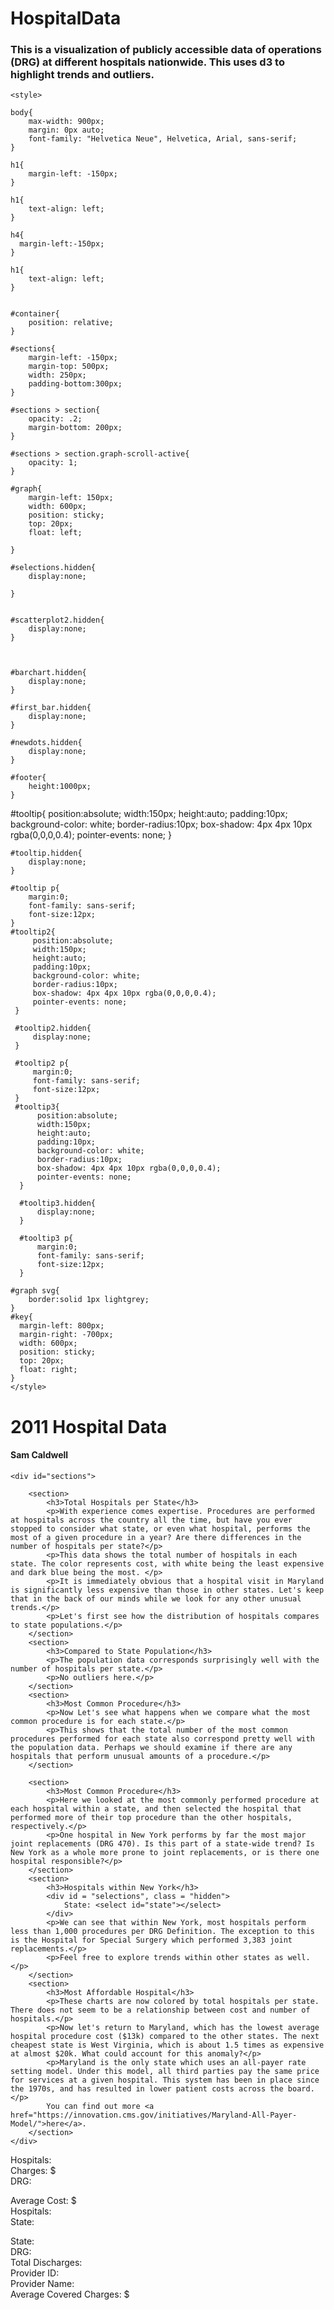 # HospitalData
### This is a visualization of publicly accessible data of operations (DRG) at different hospitals nationwide. This uses d3 to highlight trends and outliers.
<!DOCTYPE html>
<html>
<head>
    <meta charset="UTF-8">
    <title>2011 Hospital Data</title>
    <script src="https://d3js.org/d3.v5.min.js"></script>
    <script src="graph-scroll.js"></script>
    <script src="2h_plot.js" ></script>

    <style>

    body{
        max-width: 900px;
        margin: 0px auto;
        font-family: "Helvetica Neue", Helvetica, Arial, sans-serif;
    }

    h1{
        margin-left: -150px;
    }

    h1{
        text-align: left;
    }

    h4{
      margin-left:-150px;
    }

    h1{
        text-align: left;
    }


    #container{
        position: relative;
    }

    #sections{
        margin-left: -150px;
        margin-top: 500px;
        width: 250px;
        padding-bottom:300px;
    }

    #sections > section{
        opacity: .2;
        margin-bottom: 200px;
    }

    #sections > section.graph-scroll-active{
        opacity: 1;
    }

    #graph{
        margin-left: 150px;
        width: 600px;
        position: sticky;
        top: 20px;
        float: left;

    }

    #selections.hidden{
        display:none;

    }


    #scatterplot2.hidden{
        display:none;
    }



    #barchart.hidden{
        display:none;
    }

    #first_bar.hidden{
        display:none;
    }

    #newdots.hidden{
        display:none;
    }

    #footer{
        height:1000px;
    }

   #tooltip{
        position:absolute;
        width:150px;
        height:auto;
        padding:10px;
        background-color: white;
        border-radius:10px;
        box-shadow: 4px 4px 10px rgba(0,0,0,0.4);
        pointer-events: none;
    }

    #tooltip.hidden{
        display:none;
    }

    #tooltip p{
        margin:0;
        font-family: sans-serif;
        font-size:12px;
    }
    #tooltip2{
         position:absolute;
         width:150px;
         height:auto;
         padding:10px;
         background-color: white;
         border-radius:10px;
         box-shadow: 4px 4px 10px rgba(0,0,0,0.4);
         pointer-events: none;
     }

     #tooltip2.hidden{
         display:none;
     }

     #tooltip2 p{
         margin:0;
         font-family: sans-serif;
         font-size:12px;
     }
     #tooltip3{
          position:absolute;
          width:150px;
          height:auto;
          padding:10px;
          background-color: white;
          border-radius:10px;
          box-shadow: 4px 4px 10px rgba(0,0,0,0.4);
          pointer-events: none;
      }

      #tooltip3.hidden{
          display:none;
      }

      #tooltip3 p{
          margin:0;
          font-family: sans-serif;
          font-size:12px;
      }

    #graph svg{
        border:solid 1px lightgrey;
    }
    #key{
      margin-left: 800px;
      margin-right: -700px;
      width: 600px;
      position: sticky;
      top: 20px;
      float: right;
    }
    </style>
</head>
<body>
    <h1>2011 Hospital Data</h1>
    <h4>Sam Caldwell</h4>
    <div id="container">
            <div id="graph">
            </div>

    <div id="sections">

        <section>
            <h3>Total Hospitals per State</h3>
            <p>With experience comes expertise. Procedures are performed at hospitals across the country all the time, but have you ever stopped to consider what state, or even what hospital, performs the most of a given procedure in a year? Are there differences in the number of hospitals per state?</p>
            <p>This data shows the total number of hospitals in each state. The color represents cost, with white being the least expensive and dark blue being the most. </p>
            <p>It is immediately obvious that a hospital visit in Maryland is significantly less expensive than those in other states. Let's keep that in the back of our minds while we look for any other unusual trends.</p>
            <p>Let's first see how the distribution of hospitals compares to state populations.</p>
        </section>
        <section>
            <h3>Compared to State Population</h3>
            <p>The population data corresponds surprisingly well with the number of hospitals per state.</p>
            <p>No outliers here.</p>
        </section>
        <section>
            <h3>Most Common Procedure</h3>
            <p>Now Let's see what happens when we compare what the most common procedure is for each state.</p>
            <p>This shows that the total number of the most common procedures performed for each state also correspond pretty well with the population data. Perhaps we should examine if there are any hospitals that perform unusual amounts of a procedure.</p>
        </section>

        <section>
            <h3>Most Common Procedure</h3>
            <p>Here we looked at the most commonly performed procedure at each hospital within a state, and then selected the hospital that performed more of their top procedure than the other hospitals, respectively.</p>
            <p>One hospital in New York performs by far the most major joint replacements (DRG 470). Is this part of a state-wide trend? Is New York as a whole more prone to joint replacements, or is there one hospital responsible?</p>
        </section>
        <section>
            <h3>Hospitals within New York</h3>
            <div id = "selections", class = "hidden">
                State: <select id="state"></select>
            </div>
            <p>We can see that within New York, most hospitals perform less than 1,000 procedures per DRG Definition. The exception to this is the Hospital for Special Surgery which performed 3,383 joint replacements.</p>
            <p>Feel free to explore trends within other states as well.</p>
        </section>
        <section>
            <h3>Most Affordable Hospital</h3>
            <p>These charts are now colored by total hospitals per state. There does not seem to be a relationship between cost and number of hospitals.</p>
            <p>Now let's return to Maryland, which has the lowest average hospital procedure cost ($13k) compared to the other states. The next cheapest state is West Virginia, which is about 1.5 times as expensive at almost $20k. What could account for this anomaly?</p>
            <p>Maryland is the only state which uses an all-payer rate setting model. Under this model, all third parties pay the same price for services at a given hospital. This system has been in place since the 1970s, and has resulted in lower patient costs across the board.</p>
            You can find out more <a href="https://innovation.cms.gov/initiatives/Maryland-All-Payer-Model/">here</a>.
        </section>
    </div>

</div>

<div id="footer"></div>
<div id="tooltip", class = "hidden">
    <p>
    Hospitals: <span id ="Hospitals"></span><br />
    Charges: $<span id="Charges"></span><br />
    DRG: <span id="Drg"></span><br />
    </p>
</div>
<div id="tooltip2", class = "hidden">
    <p>
    Average Cost: $<span id="aveCost"></span><br />
    Hospitals: <span id="hospitals"></span><br />
    State: <span id="state"></span><br />
    </p>
</div>
<div id="tooltip3", class = "hidden">
    <p>
    State: <span id="state2"></span><br />
    DRG: <span id="DRG"></span><br />
    Total Discharges: <span id="Total_Discharges2"></span><br />
    Provider ID: <span id="provider_id"></span><br />
    Provider Name: <span id="hospital_name"></span><br />
    Average Covered Charges: $<span id="ave"></span><br />
    </p>
</div>
<script>






d3.csv("https://data.cms.gov/api/views/97k6-zzx3/rows.csv?accessType=DOWNLOAD").then(function(data){
    let drgs = d3.nest()
      .key(d=>d["Provider State"])
      .key(d=>d["DRG Definition"])
      .entries(data);


    let aveStateData = d3.nest()
      .key(function(d) { return d["Provider State"]; })
      .rollup(function(v) { return d3.mean(v, function(d) { return d[" Average Covered Charges "]; })} )
      .entries(data);

    let aveStateData2 = d3.nest()
      .key(function(d) { return d["Provider State"]; })
      .key(function(d) { return d["Provider Name"]; })
      .rollup(function(v) { return v.length })
      .entries(data);

    aveStateData =  aveStateData.map(d => ({
      state: d.key,
      aveCost: Math.round(d.value),
      hospitals: 0,
    }));
    aveStateData2 = aveStateData2.map(d => ({
      state: d.key,
      hospitals: d.values.length,
    }));

    let aveStateData3 = aveStateData.slice()
    for(let i = 0; i < aveStateData2.length; i++){
      aveStateData3[i].hospitals = (aveStateData2[i].hospitals)
    }
    const color_scale = d3.scaleSequential(d3.interpolateBlues)
      .domain([0,d3.median(data, (d)=>+d[" Average Covered Charges "]), d3.max(data, (d)=>+d[" Average Covered Charges "])]);

    const color_scale2 = d3.scaleOrdinal(d3.schemeSet3);

    const color_scale3 = d3.scaleSequential(d3.interpolateBlues)
      .domain([d3.min(aveStateData3, (d)=>+d.aveCost), d3.median(aveStateData3, (d)=>+d.aveCost), d3.max(aveStateData3, (d)=>+d.aveCost)]);

    const svg = d3.select("#graph").append("svg")
      .attr("width", 800)
      .attr("height", 700);
    let state_abbrs = ["AK","AL","AR","AZ","CA","CO","CT","DC","DE","FL","GA","HI","IA","ID","IL","IN","KS","KY","LA","MA","MD","ME","MI","MN","MO","MS","MT","NC","ND","NE","NH","NJ","NM","NV","NY","OH","OK","OR","PA","RI","SC","SD","TN","TX","UT","VA","VT","WA","WI","WV","WY"]
    const dropdown = d3.select("#state")

    for (let i = 0; i < state_abbrs.length; i ++){
      dropdown.append("option").attr("value", state_abbrs[i]).text(state_abbrs[i])
    }

    let hpdata = [];

    let refresh_data = function(){
      let e = document.getElementById("state");
      let v = e.options[e.selectedIndex].text;
      let state_name = v;

      hpdata = data.filter(function(d) {return d["Provider State"] === state_name})
      let num = state_abbrs.indexOf(state_name)

    }
    refresh_data()


    const first_bar = newchart(svg, 750, 600, data, "first_bar");
    let h_plot3 = create_h_plot2(svg, 750, 600, hpdata);
    let pop_plot = newdots(svg, 750, 600, data, "newdots");

    const gs = d3.graphScroll()
      .container(d3.select("#container"))
      .graph(d3.select("#graph"))
      .eventId('sec1_id')
      .sections(d3.selectAll("#container #sections > section"))
      .on("active", function(i){
          console.log(i)
          vis_steps[i]();
      });

    d3.selectAll("#state")
      .on("change", function(){
        const metric = this.value
        refresh_data()
        h_plot3.data(hpdata)

      })

    const f1 = function() {
      console.log("f1")
      first_bar.y_metric("Hospitals")
      first_bar.section("one")
      first_bar.color_metric("Charges")
      first_bar()
      d3.select("#newdots").classed("hidden", true)
      d3.select("#first_bar").classed("hidden", false)
      d3.select("#selections").classed("hidden", true)
      d3.select("#scatterplot2").classed("hidden", true)
      d3.select("#barchart").classed("hidden", true)

    }

    const f2 = function() {
      console.log("f2")
      pop_plot()
      first_bar.y_metric("Hospitals")
      first_bar.section("one")
      first_bar.color_metric("Charges")
      first_bar()
      d3.select("#newdots").classed("hidden", false)
      d3.select("#first_bar").classed("hidden", false)

    }

    const f3 = function() {
      console.log("f3")
      first_bar.y_metric("mostCommonCount")
      first_bar.section("two")
      first_bar.color_metric("Drg")
      first_bar()
      d3.select("#newdots").classed("hidden", true)
      d3.select("#selections").classed("hidden", true)
      d3.select("#first_bar").classed("hidden", false)
      d3.select("#scatterplot2").classed("hidden", true)
      d3.select("#barchart").classed("hidden", true)


    }
    const f4 = function() {
      console.log("f4")
      first_bar.color_metric("Drg")
      first_bar.y_metric("MaxDischarges")
      first_bar.section("two")
      first_bar()
      d3.select("#newdots").classed("hidden", true)
      d3.select("#selections").classed("hidden", true)
      d3.select("#first_bar").classed("hidden", false)
      d3.select("#barchart").classed("hidden", true)
      d3.select("#scatterplot2").classed("hidden", true)
    }

    const f5 = function() {
      console.log("f5")
      document.getElementById("state").selectedIndex = "34";
      refresh_data()
      h_plot3.data(hpdata)
      d3.select("#newdots").classed("hidden", true)
      d3.select("#selections").classed("hidden", false)
      d3.select("#first_bar").classed("hidden", true)
      d3.select("#scatterplot3").classed("hidden", true)
      d3.select("#scatterplot2").classed("hidden", false)
      d3.select("#barchart").classed("hidden", true)
    }

    const f6 = function() {
      console.log("f6")
      first_bar.y_metric("Charges")
      first_bar.section("one")
      first_bar.color_metric("Hospitals")
      first_bar()
      d3.select("#newdots").classed("hidden", true)
      d3.select("#selections").classed("hidden", true)
      d3.select("#scatterplot2").classed("hidden", true)
      d3.select("#first_bar").classed("hidden", false)
      d3.select("#scatterplot3").classed("hidden", true)
      d3.select("#barchart").classed("hidden", true)
    }

    vis_steps = [f1, f2, f3, f4, f5, f6];





});

</script>

</body>
</html>
